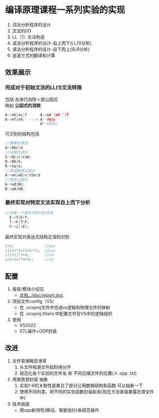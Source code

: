 # 编译原理课程一系列实验的实现
1. 词法分析程序的设计
2. 文法的I/O
3. LL（1）文法构造
4. 语法分析程序的设计-自上而下(LL(1)分析)
5. 语法分析程序的设计-自下而上(SLR分析)
6. 逆波兰式的翻译和计算

## 效果展示
### 完成对于初始文法的LL(1)文法转换
包括 左递归消除＋提公因式</br>
例如 **公因式的消除**
```C++
A->ab|ac|f      A->aA'|eA''|f
A->ef|eh;  ---> A'->b|c
                A"->f|h;
```
可识别的结构包括
```C++
//直接左递归
A->Abc|d
//间接左递归
S->Qc|c|cab;
Q->Rb|b;
R->Sa|a;
//多组直接公因式
A->an|ab|c|cba|d
//隐含公因式
A->ad|Bc;
B->aA|bB;
```

### 最终实现对特定文法实现自上而下分析
```C++
//这是一个表达式的识别文法
  E->T|E+T;
  T->F|T*F;
  F->i|(E);
```

最终实现对表达式结构正误的识别
```C++
1+2;              //yes
(1+2)*3+(5+6*7);  //yes
((1+2)*3+4;       //no 
1+2+3+(*4+5);     //no
```
## 配置
1. 报告/模块介绍见 
   - [文档_./doc/report.doc](./doc/report.doc) 
2. 项目文件config（VS）
   - 在 .vcxproj文件中完成vs逻辑和物理文件的映射
   - 在 .vcxproj.filters 中配置文件在VS中的逻辑组织
3. 使用
   - VS2022
   - STL操作+OOP封装


## 改进
1. 文件管理略显潦草
   1. 头文件和源文件起码得分开
   2. 规范化各个实验的文件名 和 不同后缀文件的位置(.h  .cpp  .txt)
2. 用类思想封装 抽象
   1. 实验1-6的关联性是重合了部分公用数据结构和函数 可以抽象一下
   2. 使用不同的类，把不同的实验函数封装起来(现在方法直接暴露在源文件中)
3. 技术层面
   - 用cpp新特性(移动、智能指针)来规范操作
